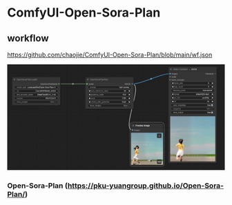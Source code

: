 # ComfyUI-Open-Sora-Plan

## workflow

https://github.com/chaojie/ComfyUI-Open-Sora-Plan/blob/main/wf.json

<img src="wf.png" raw=true>

### Open-Sora-Plan (https://pku-yuangroup.github.io/Open-Sora-Plan/)